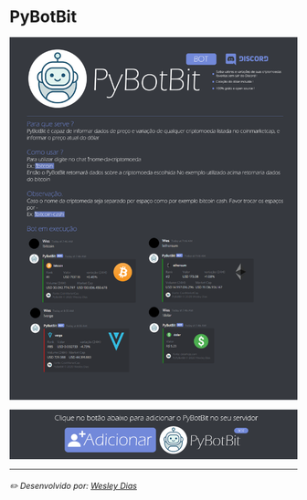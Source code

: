 # PyBotBit

![BotInfo](https://github.com/WeDias/PyBotBit/blob/master/ignorar/BotInfo_.png?raw=true)

[![BotAdd](https://github.com/WeDias/PyBotBit/blob/master/ignorar/BotAddBtn.png)](https://discordapp.com/oauth2/authorize?client_id=701186412799721523&permissions=522304&scope=bot)

---
###### ✏️ Desenvolvido por: [*Wesley Dias*](https://github.com/WeDias)
